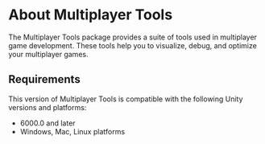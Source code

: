 # About Multiplayer Tools

The Multiplayer Tools package provides a suite of tools used in multiplayer game development. These tools help you to visualize, debug, and optimize your multiplayer games.

## Requirements

This version of Multiplayer Tools is compatible with the following Unity versions and platforms:

* 6000.0 and later
* Windows, Mac, Linux platforms
